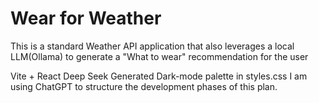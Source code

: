 # Wear for Weather
This is a standard Weather API application that also leverages a local LLM(Ollama) to generate a "What to wear" recommendation for the user

Vite + React
Deep Seek Generated Dark-mode palette in styles.css
I am using ChatGPT to structure the development phases of this plan. 
